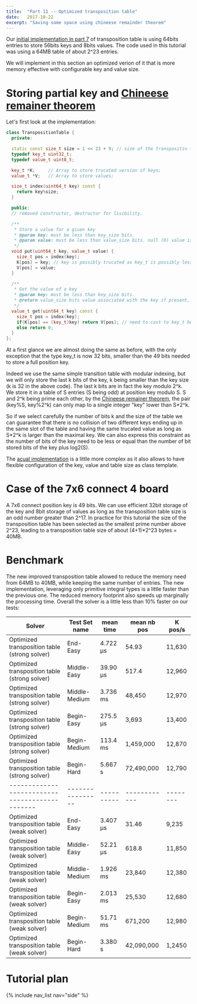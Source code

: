 ```yaml
---
title:  "Part 11 -- Optimized transposition table"
date:   2017-10-22
excerpt: "Saving some space using chineese remainder theorem"
---
```


Our [initial implementation in part 7](/solving-connect-four/07-transposition-table/) of transposition table is using 64bits entries to store 56bits keys and 8bits values. The code used in this tutorial was using a 64MB table of about 2^23 entries. 

We will implement in this section an optimized verion of it that is more memory effective with configurable key and value size.

# Storing partial key and [Chineese remainer theorem](https://en.wikipedia.org/wiki/Chinese_remainder_theorem)

Let's first look at the implementation:

```c++
class TranspositionTable {
  private:

  static const size_t size = 1 << 23 + 9; // size of the transpositin table must be odd, preferably prime number
  typedef key_t uint32_t; 
  typedef value_t uint8_t;

  key_t *K;     // Array to store trucated version of keys;
  value_t *V;   // Array to store values;

  size_t index(uint64_t key) const {
    return key%size;
  }

  public:
  // removed constructor, destructor for lisibility.

  /**
   * Store a value for a given key
   * @param key: must be less than key_size bits.
   * @param value: must be less than value_size bits. null (0) value is used to encode missing data
   */
  void put(uint64_t key, value_t value) {
    size_t pos = index(key);
    K[pos] = key; // key is possibly trucated as key_t is possibly less than key_size bits.
    V[pos] = value;
  }

  /** 
   * Get the value of a key
   * @param key: must be less than key_size bits.
   * @return value_size bits value associated with the key if present, 0 otherwise.
   */
  value_t get(uint64_t key) const {
    size_t pos = index(key);
    if(K[pos] == (key_t)key) return V[pos]; // need to cast to key_t because key may be truncated due to size of key_t
    else return 0;
  }
};
```
At a first glance we are almost doing the same as before, with the only exception that the type key_t is now 32 bits, smaller than the 49 bits needed to store a full position key. 

Indeed we use the same simple transition table with modular indexing, but we will only store the last k bits of the key, k being smaller than the key size  (k is 32 in the above code). The last k bits are in fact the key modulo 2^k. We store it in a table of S entries (S being odd) at position key modulo S. S and 2^k being prime each other, by the [Chineese remainer theorem](https://en.wikipedia.org/wiki/Chinese_remainder_theorem), the pair (key%S, key%2^k) can only map to a single integer "key" lower than S*2^k.

So if we select carefully the number of bits k and the size of the table we can guarantee that there is no collision of two different keys ending up in the same slot of the table and having the same trucated value as long as S*2^k is larger than the maximal key. We can also express this constraint as the number of bits of the key need to be less or equal than the number of bit stored bits of the key plus log2(S).


The [acual implementation](https://github.com/PascalPons/connect4/releases/tag/part11) is a little more complex as it also allows to have flexible configuration of the key, value and table size as class template.


# Case of the 7x6 connect 4 board

A 7x6 connect position key is 49 bits. We can use efficient 32bit storage of the key and 8bit storage of values as long as the transposition table size is an odd number greater than 2^17. In practice for this tutorial the size of the transposition table has been selected as the smallest prime number above 2^23, leading to a transposition table size of about (4+1)*2^23 bytes = 40MB.


# Benchmark

The new improved transposition table allowed to reduce the memory need from 64MB to 40MB, while keeping the same number of entries. The new implementation, leveraging only primitive integral types is a little faster than the previous one. The reduced memory footprint also speeds up marginally the processing time. Overall the solver is a little less than 10% faster on our tests:

|Solver                                        |Test Set name   |mean time |mean nb pos |K pos/s |
-----------------------------------------------|----------------|----------|------------|--------|
|Optimized transposition table (strong solver) |End-Easy        |4.722 μs  |54.93       |11,630  |
|Optimized transposition table (strong solver) |Middle-Easy     |39.90 μs  |517.4       |12,960  |
|Optimized transposition table (strong solver) |Middle-Medium   |3.736 ms  |48,450      |12,970  |
|Optimized transposition table (strong solver) |Begin-Easy      |275.5 μs  |3,693       |13,400  |
|Optimized transposition table (strong solver) |Begin-Medium    |113.4 ms  |1,459,000   |12,870  |
|Optimized transposition table (strong solver) |Begin-Hard      |5.667 s   |72,490,000  |12,790  |
|----------------------------------------------|----------------|----------|------------|--------|
|Optimized transposition table (weak solver)   |End-Easy        |3.407 μs  |31.46       |9,235   |
|Optimized transposition table (weak solver)   |Middle-Easy     |52.21 μs  |618.8       |11,850  |
|Optimized transposition table (weak solver)   |Middle-Medium   |1.926 ms  |23,840      |12,380  |
|Optimized transposition table (weak solver)   |Begin-Easy      |2.013 ms  |25,530      |12,680  |
|Optimized transposition table (weak solver)   |Begin-Medium    |51.71 ms  |671,200     |12,980  |
|Optimized transposition table (weak solver)   |Begin-Hard      |3.380 s   |42,090,000  |1,2450  |

# Tutorial plan
{% include nav_list nav="side" %}
